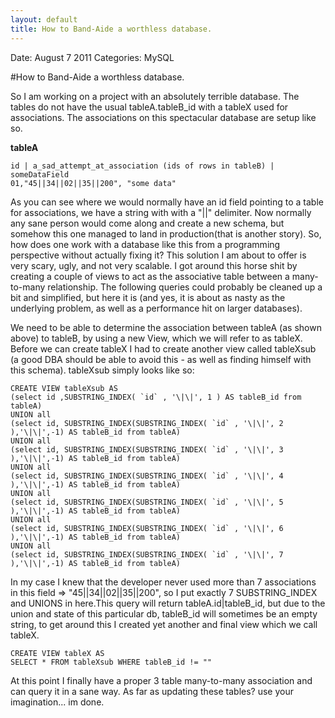 ```yaml
---
layout: default
title: How to Band-Aide a worthless database.
---
```


Date: August 7 2011
Categories: MySQL

#How to Band-Aide a worthless database.

So I am working on a project with an absolutely terrible database. The tables do not have the usual tableA.tableB_id with a tableX used for associations. The associations on this spectacular database are setup like so.

**tableA**

	id | a_sad_attempt_at_association (ids of rows in tableB) | someDataField
	01,"45||34||02||35||200", "some data"
	
As you can see where we would normally have an id field pointing to a table for associations, we have a string with with a "||" delimiter. Now normally any sane person would come along and create a new schema, but somehow this one managed to land in production(that is another story). So, how does one work with a database like this from a programming perspective without actually fixing it? This solution I am about to offer is very scary, ugly, and not very scalable. I got around this horse shit by creating a couple of views to act as the associative table between a many-to-many relationship. The following queries could probably be cleaned up a bit and simplified, but here it is (and yes, it is about as nasty as the underlying problem, as well as a performance hit on larger databases).

We need to be able to determine the association between tableA (as shown above) to tableB, by using a new View, which we will refer to as tableX. Before we can create tableX I had to create another view called tableXsub (a good DBA should be able to avoid this - as well as finding himself with this schema). tableXsub simply looks like so:

	CREATE VIEW tableXsub AS
	(select id ,SUBSTRING_INDEX( `id` , '\|\|', 1 ) AS tableB_id from tableA)
	UNION all
	(select id, SUBSTRING_INDEX(SUBSTRING_INDEX( `id` , '\|\|', 2 ),'\|\|',-1) AS tableB_id from tableA)
	UNION all
	(select id, SUBSTRING_INDEX(SUBSTRING_INDEX( `id` , '\|\|', 3 ),'\|\|',-1) AS tableB_id from tableA)
	UNION all
	(select id, SUBSTRING_INDEX(SUBSTRING_INDEX( `id` , '\|\|', 4 ),'\|\|',-1) AS tableB_id from tableA)
	UNION all
	(select id, SUBSTRING_INDEX(SUBSTRING_INDEX( `id` , '\|\|', 5 ),'\|\|',-1) AS tableB_id from tableA)
	UNION all
	(select id, SUBSTRING_INDEX(SUBSTRING_INDEX( `id` , '\|\|', 6 ),'\|\|',-1) AS tableB_id from tableA)
	UNION all
	(select id, SUBSTRING_INDEX(SUBSTRING_INDEX( `id` , '\|\|', 7 ),'\|\|',-1) AS tableB_id from tableA)

In my case I knew that the developer never used more than 7 associations in this field => "45||34||02||35||200", so I put exactly 7 SUBSTRING_INDEX and UNIONS in here.This query will return tableA.id|tableB_id, but due to the union and state of this particular db, tableB_id will sometimes be an empty string, to get around this I created yet another and final view which we call tableX. 

	CREATE VIEW tableX AS
	SELECT * FROM tableXsub WHERE tableB_id != ""
	

At this point I finally have a proper 3 table many-to-many association and can query it in a sane way. As far as updating these tables? use your imagination... im done.
